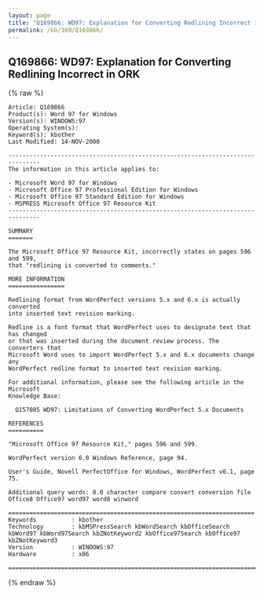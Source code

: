 ```yaml
---
layout: page
title: "Q169866: WD97: Explanation for Converting Redlining Incorrect in ORK"
permalink: /kb/169/Q169866/
---
```


## Q169866: WD97: Explanation for Converting Redlining Incorrect in ORK

{% raw %}

	Article: Q169866
	Product(s): Word 97 for Windows
	Version(s): WINDOWS:97
	Operating System(s): 
	Keyword(s): kbother
	Last Modified: 14-NOV-2000
	
	-------------------------------------------------------------------------------
	The information in this article applies to:
	
	- Microsoft Word 97 for Windows 
	- Microsoft Office 97 Professional Edition for Windows 
	- Microsoft Office 97 Standard Edition for Windows 
	- MSPRESS Microsoft Office 97 Resource Kit 
	-------------------------------------------------------------------------------
	
	SUMMARY
	=======
	
	The Microsoft Office 97 Resource Kit, incorrectly states on pages 596 and 599,
	that "redlining is converted to comments."
	
	MORE INFORMATION
	================
	
	Redlining format from WordPerfect versions 5.x and 6.x is actually converted
	into inserted text revision marking.
	
	Redline is a font format that WordPerfect uses to designate text that has changed
	or that was inserted during the document review process. The converters that
	Microsoft Word uses to import WordPerfect 5.x and 6.x documents change any
	WordPerfect redline format to inserted text revision marking.
	
	For additional information, please see the following article in the Microsoft
	Knowledge Base:
	
	  Q157085 WD97: Limitations of Converting WordPerfect 5.x Documents
	
	REFERENCES
	==========
	
	"Microsoft Office 97 Resource Kit," pages 596 and 599.
	
	WordPerfect version 6.0 Windows Reference, page 94.
	
	User's Guide, Novell PerfectOffice for Windows, WordPerfect v6.1, page 75.
	
	Additional query words: 8.0 character compare convert conversion file Office8 Office97 word97 word8 winword
	
	======================================================================
	Keywords          : kbother 
	Technology        : kbMSPressSearch kbWordSearch kbOfficeSearch kbWord97 kbWord97Search kbZNotKeyword2 kbOffice97Search kbOffice97 kbZNotKeyword3
	Version           : WINDOWS:97
	Hardware          : x86
	
	=============================================================================
	

{% endraw %}
